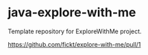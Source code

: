 # java-explore-with-me
Template repository for ExploreWithMe project.

https://github.com/fickt/explore-with-me/pull/1 
